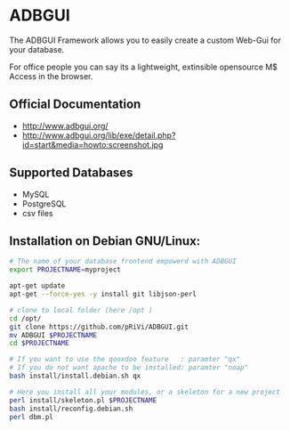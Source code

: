 # ADBGUI

The ADBGUI Framework allows you to easily create a custom Web-Gui for your database. 

For office people you can say its a lightweight, extinsible opensource  M$ Access in the browser.


## Official Documentation
* http://www.adbgui.org/    
* http://www.adbgui.org/lib/exe/detail.php?id=start&media=howto:screenshot.jpg

## Supported Databases
* MySQL
* PostgreSQL
* csv files


## Installation on Debian GNU/Linux:

```bash
# The name of your database frontend empowerd with ADBGUI
export PROJECTNAME=myproject

apt-get update
apt-get --force-yes -y install git libjson-perl

# clone to local folder (here /opt )
cd /opt/
git clone https://github.com/pRiVi/ADBGUI.git
mv ADBGUI $PROJECTNAME
cd $PROJECTNAME

# If you want to use the qooxdoo feature   : paramter "qx"
# If you do not want apache to be installed: paramter "noap"
bash install/install.debian.sh qx

# Here you install all your modules, or a skeleton for a new project
perl install/skeleton.pl $PROJECTNAME 
bash install/reconfig.debian.sh
perl dbm.pl
```

